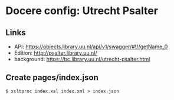 # Docere config: Utrecht Psalter

## Links
- API: https://objects.library.uu.nl/api/v1/swagger/#!//getName_0
- Edition: http://psalter.library.uu.nl/
- background: https://bc.library.uu.nl/utrecht-psalter.html

## Create pages/index.json
```
$ xsltproc index.xsl index.xml > index.json
```
